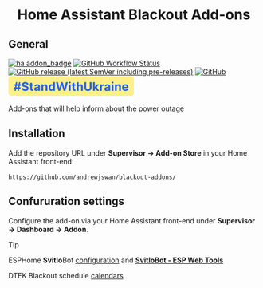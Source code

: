 <div align="center">
<h1>Home Assistant Blackout Add-ons</h1>
</div>

## General

[![ha addon_badge](https://img.shields.io/badge/HA-Addon-blue.svg)](https://developers.home-assistant.io/docs/add-ons)
[![GitHub Workflow Status](https://img.shields.io/github/actions/workflow/status/andrewjswan/blackout-addons/build.yml?logo=github)](https://github.com/andrewjswan/blackout-addons/actions)
[![GitHub release (latest SemVer including pre-releases)](https://img.shields.io/github/v/release/andrewjswan/blackout-addons?include_prereleases)](https://github.com/andrewjswan/blackout-addons/releases)
[![GitHub](https://img.shields.io/github/license/andrewjswan/blackout-addons?color=blue)](https://github.com/andrewjswan/blackout-addons/blob/master/LICENSE)
[![StandWithUkraine](https://raw.githubusercontent.com/vshymanskyy/StandWithUkraine/main/badges/StandWithUkraine.svg)](https://github.com/vshymanskyy/StandWithUkraine/blob/main/docs/README.md)

Add-ons that will help inform about the power outage

## Installation

Add the repository URL under **Supervisor → Add-on Store** in your Home Assistant front-end:

    https://github.com/andrewjswan/blackout-addons/

## Confururation settings

Configure the add-on via your Home Assistant front-end under **Supervisor → Dashboard → Addon**.

> [!TIP]
> ESPHome **Svitlo**Bot [configuration](https://github.com/andrewjswan/svitlobot) and [**SvitloBot - ESP Web Tools**](https://andrewjswan.github.io/svitlobot/)
> 
> DTEK Blackout schedule [calendars](https://github.com/andrewjswan/dtek-blackout-schedule-calendars)
